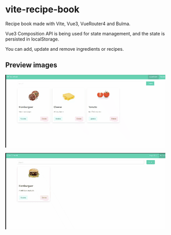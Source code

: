 # vite-recipe-book

Recipe book made with Vite, Vue3, VueRouter4 and Bulma.

Vue3 Composition API is being used for state management, and the state is persisted in localStorage.

You can add, update and remove ingredients or recipes.

## Preview images

![preview1](./img/preview_1.gif)

![preview2](./img/preview_2.gif)
